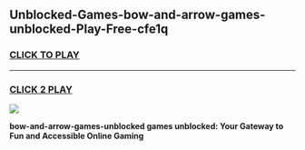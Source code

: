 
## Unblocked-Games-bow-and-arrow-games-unblocked-Play-Free-cfe1q
<h3>
<a href="https://premium76.site?title=bow-and-arrow-games-unblocked&ref=15A">CLICK TO PLAY</a></h3>
<hr>

<h3>
<a href="https://premium76.site?title=bow-and-arrow-games-unblocked&ref=15A">CLICK 2 PLAY</a>
  
</h3>

<a href="https://premium76.site?title=bow-and-arrow-games-unblocked&ref=15A"><img src="https://clearcache.store/games.png"></a>


**bow-and-arrow-games-unblocked games unblocked: Your Gateway to Fun and Accessible Online Gaming**
